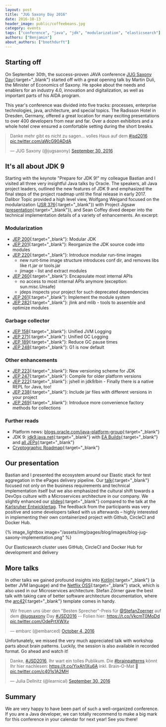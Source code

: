 ```yaml
---
layout: post
title: "JUG Saxony Day 2016"
date: 2016-10-13
header_image: public/coffeebeans.jpg
category: events
tags: ["conference", "java", "jdk", "modularization", "elasticsearch"]
authors: ["Benjamin"]
about_authors: ["bnothdurft"]
---
```


<style>
.twitter-tweet {
  margin: auto;
}
</style>

## Starting off

On September 30th, the success-proven JAVA conference [JUG Saxony Day](http://www.jug-saxony-day.org/){:target="_blank"} started off with a great opening talk by Martin Duli, the Minister of Economics of Saxony.
He spoke about the needs and enablers for an industry 4.0, innovation and digitalization, as well as important parts of his AIDA program.

This year's conference was divided into five tracks: processes, enterprise technologies, java, architecture, and special topics.
The Radisson Hotel in Dresden, Germany, offered a great location for many exciting presentations to over 400 developers from near and far.
Over a dozen exhibitors and a whole hotel crew ensured a comfortable setting during the short breaks.

<blockquote class="twitter-tweet" data-lang="en"><p lang="de" dir="ltr">Danke mehr gibt es nicht zu sagen… volles Haus auf dem <a href="https://twitter.com/hashtag/jsd2016?src=hash">#jsd2016</a> <a href="https://t.co/aWcG90ADdA">pic.twitter.com/aWcG90ADdA</a></p>&mdash; JUG Saxony (@jugsaxony) <a href="https://twitter.com/jugsaxony/status/781762081167118336">September 30, 2016</a></blockquote>
<script async src="//platform.twitter.com/widgets.js" charset="utf-8"></script>

## It's all about JDK 9

Starting with the keynote "Prepare for JDK 9!" my colleague Bastian and I visited all three very insightful Java talks by Oracle.
The speakers, all Java project leaders, outlined the new features of JDK 9 and emphasized the final steps of the project roadmap until the final release in early 2017.
Dalibor Topic provided a high level view, Wolfgang Weigand focused on the modularization ([JSR 376](http://openjdk.java.net/projects/jigsaw/spec/reqs){:target="_blank"}) with Project Jigsaw ([presentation](http://www.slideshare.net/wolfgangweigend/jdk-9-und-die-modulare-plattform-jigsaw){:target="_blank"}), and Sean Coffey dived deeper into the technical implementation details of a variety of enhancements.
An excerpt:

### Modularization

* [JEP 200](http://openjdk.java.net/jeps/200){:target="_blank"}: Modular JDK
* [JEP 201](http://openjdk.java.net/jeps/201){:target="_blank"}: Reorganize the JDK source code into modules
* [JEP 220](http://openjdk.java.net/jeps/220){:target="_blank"}: Introduce modular run-time images
  - new runt-time image structure introduces conf dir, and removes libs like rt.jar or tools.jar
  - jimage - list and extract modules
* [JEP 260](http://openjdk.java.net/jeps/260){:target="_blank"}: Encapsulate most internal APIs
  - no access to most internal APIs anymore (exception: sun.misc.Unsafe)
  - jdeps inspects your project for such deprecated dependencies
* [JEP 261](http://openjdk.java.net/jeps/261){:target="_blank"}: Implement the module system
* [JEP 282](http://openjdk.java.net/jeps/282){:target="_blank"}: jlink and mlib - tools to assemble and optimize modules

### Garbage collector

* [JEP 158](http://openjdk.java.net/jeps/158){:target="_blank"}: Unified JVM Logging
* [JEP 271](http://openjdk.java.net/jeps/271){:target="_blank"}: Unified GC Logging
* [JEP 189](http://openjdk.java.net/jeps/189){:target="_blank"}: Reduce GC pause times
* [JEP 248](http://openjdk.java.net/jeps/248){:target="_blank"}: G1 is now default

### Other enhancements

* [JEP 223](http://openjdk.java.net/jeps/223){:target="_blank"}: New versioning scheme for JDK
* [JEP 247](http://openjdk.java.net/jeps/247){:target="_blank"}: Compile for older platform versions
* [JEP 222](http://openjdk.java.net/jeps/222){:target="_blank"}: jshell in jdk9/bin - Finally there is a native REPL for Java, too!
* [JEP 238](http://openjdk.java.net/jeps/238){:target="_blank"}: Include jar files with different versions in your project
* [JEP 269](http://openjdk.java.net/jeps/269){:target="_blank"}: Introduce more convenience factory methods for collections

### Further reads

* Platform news: [blogs.oracle.com/java-platform-group](https://blogs.oracle.com/java-platform-group/){:target="_blank"}
* JDK 9: [jdk9.java.net](https://jdk9.java.net/){:target="_blank"} with [EA Builds](https://jdk9.java.net/download/){:target="_blank"} and [all JEPs](http://openjdk.java.net/projects/jdk9/){:target="_blank"}
* [Cryptographic Roadmap](https://www.java.com/en/jre-jdk-cryptoroadmap.html){:target="_blank"}

## Our presentation

Bastian and I presented the ecosystem around our Elastic stack for test aggregation in the ePages delivery pipeline.
Our [talk](http://www.jug-saxony-day.org/programm/#/V45){:target="_blank"} focused not only on the business requirements and technical implementation itself but we also emphasized the cultural shift towards a DevOps culture with a Microservices architecture in our company.
We slightly enhanced our [slides](https://speakerdeck.com/dataduke/continuous-delivery-pipeline-automated-test-evaluation-jsd2016){:target="_blank"} compared to the talk at the [Karlsruher Entwicklertag](/blog/events/karlsruher-entwicklertag/).
The feedback from the participants was very positive and some developers talked with us afterwards – highly interested in implementing their own containerized project with Github, CircleCI and Docker Hub.

{% image_lightbox image="/assets/img/pages/blog/images/blog-jug-saxony-implementation.png" %}

Our Elasticsearch cluster uses GitHub, CircleCI and Docker Hub for development and delivery

## More talks

In other talks we gained profound insights into [Kotlin](https://kotlinlang.org/){:target="_blank"} (a better JVM language) and the [Netflix OSS](https://cloud.spring.io/spring-cloud-netflix/){:target="_blank"} stack, which is also used in our Microservices architecture.
Stefan Zörner gave the best talk with taking care of better software architecture documentation, where the [arc42](http://arc42.org/){:target="_blank"} template comes in handy.

<blockquote class="twitter-tweet" data-lang="en"><p lang="de" dir="ltr">Wir freuen uns über den &quot;Besten Sprecher&quot;-Preis für <a href="https://twitter.com/StefanZoerner">@StefanZoerner</a> auf dem <a href="https://twitter.com/jugsaxony">@jugsaxony</a> Day <a href="https://twitter.com/hashtag/JSD2016?src=hash">#JSD2016</a> -- Folien hier: <a href="https://t.co/VkcmT0MoDd">https://t.co/VkcmT0MoDd</a> <a href="https://t.co/OdePrtXWXv">pic.twitter.com/OdePrtXWXv</a></p>&mdash; embarc (@embarced) <a href="https://twitter.com/embarced/status/783185639542054912">October 4, 2016</a></blockquote>
<script async src="//platform.twitter.com/widgets.js" charset="utf-8"></script>

Unfortunately, we missed the very much appreciated talk with workshop parts about brain patterns. Luckily, the session is also available in recorded format.
Go ahead and watch it!

<blockquote class="twitter-tweet" data-lang="en"><p lang="de" dir="ltr">Danke, <a href="https://twitter.com/hashtag/JSD2016?src=hash">#JSD2016</a>, Ihr wart ein tolles Publikum. Die <a href="https://twitter.com/hashtag/brainpatterns?src=hash">#brainpatterns</a> könnt Ihr hier nachlesen: <a href="https://t.co/YixAh1Xu6A">https://t.co/YixAh1Xu6A</a> inkl. Brain-O-Mat 🙂 <a href="https://t.co/c401s1A2MH">pic.twitter.com/c401s1A2MH</a></p>&mdash; Julia Dellnitz (@learnical) <a href="https://twitter.com/learnical/status/781847672458244096">September 30, 2016</a></blockquote>
<script async src="//platform.twitter.com/widgets.js" charset="utf-8"></script>

## Summary

We are very happy to have been part of such a well-organized conference.
If you are a Java developer, we can totally recommend to make a big mark for this conference in your calendar for next year!
See you there!

